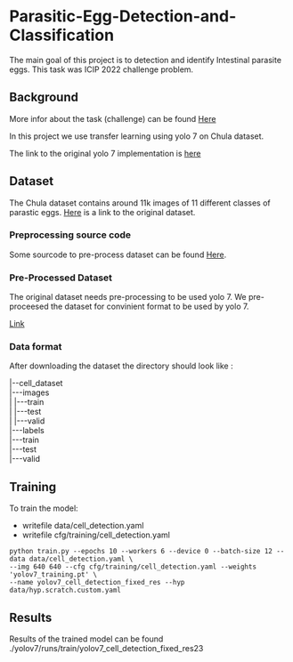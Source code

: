 # Parasitic-Egg-Detection-and-Classification
The main goal of this project is to detection and identify Intestinal parasite eggs.
This task was ICIP 2022 challenge problem.

## Background
More infor about the task (challenge) can be found [Here](https://icip2022challenge.piclab.ai/)


In this project we use transfer learning using yolo 7 on Chula dataset.

The link to the original yolo 7 implementation is [here](https://github.com/WongKinYiu/yolov7)

## Dataset
The Chula dataset contains around 11k images of 11 different classes of parastic eggs.
[Here](https://kaggle.com/datasets/5483e3ebb7abafb3d22876dbc921cce5adce33ffb318a6676fc39c465fff6a4b) is a link to the original dataset.

### Preprocessing source code  
Some sourcode to pre-process dataset can be found [Here](https://data.mendeley.com/v1/datasets/ytf4xwvy69/draft?a=19da38f9-4716-46fd-9715-fe368b98ba85).

### Pre-Processed Dataset
The original dataset needs pre-processing to be used yolo 7. We pre-proceesed the dataset for convinient format to be used by yolo 7.

[Link](https://drive.google.com/file/d/1bQvOkOqv5YWJPhr2f9RH-4tM7b7VKFfM/view?usp=share_link)

### Data format
After downloading the dataset the directory should look like :

|--cell_dataset <br/>
    |---images  <br/>
    |       |---train<br/>
    |       |---test<br/>
    |       |---valid <br/>
    |---labels<br/>
            |---train<br/>
            |---test<br/>
            |---valid <br/>


## Training
To train the model:
- writefile data/cell_detection.yaml
- writefile cfg/training/cell_detection.yaml

```
python train.py --epochs 10 --workers 6 --device 0 --batch-size 12 --data data/cell_detection.yaml \
--img 640 640 --cfg cfg/training/cell_detection.yaml --weights 'yolov7_training.pt' \
--name yolov7_cell_detection_fixed_res --hyp data/hyp.scratch.custom.yaml
```
## Results 
Results of the trained model can be found ./yolov7/runs/train/yolov7_cell_detection_fixed_res23

